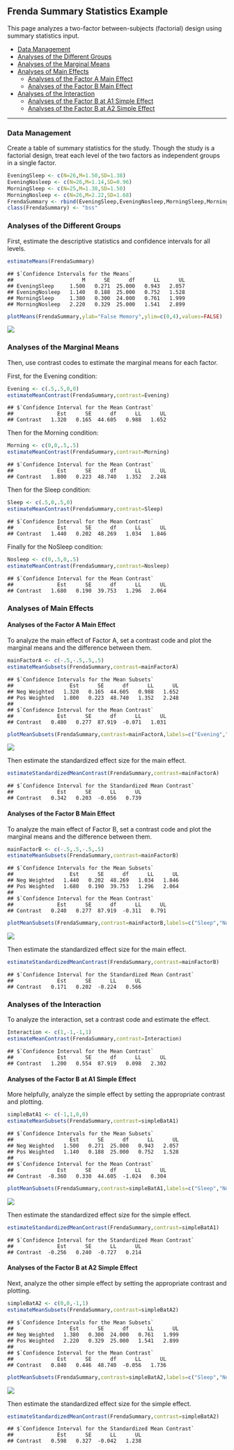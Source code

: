 
## Frenda Summary Statistics Example

This page analyzes a two-factor between-subjects (factorial) design
using summary statistics input.

- [Data Management](#data-management)
- [Analyses of the Different Groups](#analyses-of-the-different-groups)
- [Analyses of the Marginal Means](#analyses-of-the-marginal-means)
- [Analyses of Main Effects](#analyses-of-main-effects)
  - [Analyses of the Factor A Main
    Effect](#analyses-of-the-factor-a-main-effect)
  - [Analyses of the Factor B Main
    Effect](#analyses-of-the-factor-b-main-effect)
- [Analyses of the Interaction](#analyses-of-the-interaction)
  - [Analyses of the Factor B at A1 Simple
    Effect](#analyses-of-the-factor-b-at-a1-simple-effect)
  - [Analyses of the Factor B at A2 Simple
    Effect](#analyses-of-the-factor-b-at-a2-simple-effect)

------------------------------------------------------------------------

### Data Management

Create a table of summary statistics for the study. Though the study is
a factorial design, treat each level of the two factors as independent
groups in a single factor.

``` r
EveningSleep <- c(N=26,M=1.50,SD=1.38)
EveningNosleep <- c(N=26,M=1.14,SD=0.96)
MorningSleep <- c(N=25,M=1.38,SD=1.50)
MorningNosleep <- c(N=26,M=2.22,SD=1.68)
FrendaSummary <- rbind(EveningSleep,EveningNosleep,MorningSleep,MorningNosleep)
class(FrendaSummary) <- "bss"
```

### Analyses of the Different Groups

First, estimate the descriptive statistics and confidence intervals for
all levels.

``` r
estimateMeans(FrendaSummary)
```

    ## $`Confidence Intervals for the Means`
    ##                      M      SE      df      LL      UL
    ## EveningSleep     1.500   0.271  25.000   0.943   2.057
    ## EveningNosleep   1.140   0.188  25.000   0.752   1.528
    ## MorningSleep     1.380   0.300  24.000   0.761   1.999
    ## MorningNosleep   2.220   0.329  25.000   1.541   2.899

``` r
plotMeans(FrendaSummary,ylab="False Memory",ylim=c(0,4),values=FALSE)
```

![](figures/Frenda-Summary-Means-1.png)<!-- -->

### Analyses of the Marginal Means

Then, use contrast codes to estimate the marginal means for each factor.

First, for the Evening condition:

``` r
Evening <- c(.5,.5,0,0)
estimateMeanContrast(FrendaSummary,contrast=Evening)
```

    ## $`Confidence Interval for the Mean Contrast`
    ##              Est      SE      df      LL      UL
    ## Contrast   1.320   0.165  44.605   0.988   1.652

Then for the Morning condition:

``` r
Morning <- c(0,0,.5,.5)
estimateMeanContrast(FrendaSummary,contrast=Morning)
```

    ## $`Confidence Interval for the Mean Contrast`
    ##              Est      SE      df      LL      UL
    ## Contrast   1.800   0.223  48.740   1.352   2.248

Then for the Sleep condition:

``` r
Sleep <- c(.5,0,.5,0)
estimateMeanContrast(FrendaSummary,contrast=Sleep)
```

    ## $`Confidence Interval for the Mean Contrast`
    ##              Est      SE      df      LL      UL
    ## Contrast   1.440   0.202  48.269   1.034   1.846

Finally for the NoSleep condition:

``` r
Nosleep <- c(0,.5,0,.5)
estimateMeanContrast(FrendaSummary,contrast=Nosleep)
```

    ## $`Confidence Interval for the Mean Contrast`
    ##              Est      SE      df      LL      UL
    ## Contrast   1.680   0.190  39.753   1.296   2.064

### Analyses of Main Effects

#### Analyses of the Factor A Main Effect

To analyze the main effect of Factor A, set a contrast code and plot the
marginal means and the difference between them.

``` r
mainFactorA <- c(-.5,-.5,.5,.5)
estimateMeanSubsets(FrendaSummary,contrast=mainFactorA)
```

    ## $`Confidence Intervals for the Mean Subsets`
    ##                  Est      SE      df      LL      UL
    ## Neg Weighted   1.320   0.165  44.605   0.988   1.652
    ## Pos Weighted   1.800   0.223  48.740   1.352   2.248
    ## 
    ## $`Confidence Interval for the Mean Contrast`
    ##              Est      SE      df      LL      UL
    ## Contrast   0.480   0.277  87.919  -0.071   1.031

``` r
plotMeanSubsets(FrendaSummary,contrast=mainFactorA,labels=c("Evening","Morning"),main="Factor A Main Effect",ylab="False Memory",ylim=c(0,4),values=FALSE)
```

![](figures/Frenda-Summary-MainA-1.png)<!-- -->

Then estimate the standardized effect size for the main effect.

``` r
estimateStandardizedMeanContrast(FrendaSummary,contrast=mainFactorA)
```

    ## $`Confidence Interval for the Standardized Mean Contrast`
    ##              Est      SE      LL      UL
    ## Contrast   0.342   0.203  -0.056   0.739

#### Analyses of the Factor B Main Effect

To analyze the main effect of Factor B, set a contrast code and plot the
marginal means and the difference between them.

``` r
mainFactorB <- c(-.5,.5,-.5,.5)
estimateMeanSubsets(FrendaSummary,contrast=mainFactorB)
```

    ## $`Confidence Intervals for the Mean Subsets`
    ##                  Est      SE      df      LL      UL
    ## Neg Weighted   1.440   0.202  48.269   1.034   1.846
    ## Pos Weighted   1.680   0.190  39.753   1.296   2.064
    ## 
    ## $`Confidence Interval for the Mean Contrast`
    ##              Est      SE      df      LL      UL
    ## Contrast   0.240   0.277  87.919  -0.311   0.791

``` r
plotMeanSubsets(FrendaSummary,contrast=mainFactorB,labels=c("Sleep","NoSleep"),main="Factor B Main Effect",ylab="False Memory",ylim=c(0,4),values=FALSE)
```

![](figures/Frenda-Summary-MainB-1.png)<!-- -->

Then estimate the standardized effect size for the main effect.

``` r
estimateStandardizedMeanContrast(FrendaSummary,contrast=mainFactorB)
```

    ## $`Confidence Interval for the Standardized Mean Contrast`
    ##              Est      SE      LL      UL
    ## Contrast   0.171   0.202  -0.224   0.566

### Analyses of the Interaction

To analyze the interaction, set a contrast code and estimate the effect.

``` r
Interaction <- c(1,-1,-1,1)
estimateMeanContrast(FrendaSummary,contrast=Interaction)
```

    ## $`Confidence Interval for the Mean Contrast`
    ##              Est      SE      df      LL      UL
    ## Contrast   1.200   0.554  87.919   0.098   2.302

#### Analyses of the Factor B at A1 Simple Effect

More helpfully, analyze the simple effect by setting the appropriate
contrast and plotting.

``` r
simpleBatA1 <- c(-1,1,0,0)
estimateMeanSubsets(FrendaSummary,contrast=simpleBatA1)
```

    ## $`Confidence Intervals for the Mean Subsets`
    ##                  Est      SE      df      LL      UL
    ## Neg Weighted   1.500   0.271  25.000   0.943   2.057
    ## Pos Weighted   1.140   0.188  25.000   0.752   1.528
    ## 
    ## $`Confidence Interval for the Mean Contrast`
    ##              Est      SE      df      LL      UL
    ## Contrast  -0.360   0.330  44.605  -1.024   0.304

``` r
plotMeanSubsets(FrendaSummary,contrast=simpleBatA1,labels=c("Sleep","NoSleep"),main="Simple Effect of B at A1",ylab="False Memory",ylim=c(0,4),values=FALSE)
```

![](figures/Frenda-Summary-SimpleA1-1.png)<!-- -->

Then estimate the standardized effect size for the simple effect.

``` r
estimateStandardizedMeanContrast(FrendaSummary,contrast=simpleBatA1)
```

    ## $`Confidence Interval for the Standardized Mean Contrast`
    ##              Est      SE      LL      UL
    ## Contrast  -0.256   0.240  -0.727   0.214

#### Analyses of the Factor B at A2 Simple Effect

Next, analyze the other simple effect by setting the appropriate
contrast and plotting.

``` r
simpleBatA2 <- c(0,0,-1,1)
estimateMeanSubsets(FrendaSummary,contrast=simpleBatA2)
```

    ## $`Confidence Intervals for the Mean Subsets`
    ##                  Est      SE      df      LL      UL
    ## Neg Weighted   1.380   0.300  24.000   0.761   1.999
    ## Pos Weighted   2.220   0.329  25.000   1.541   2.899
    ## 
    ## $`Confidence Interval for the Mean Contrast`
    ##              Est      SE      df      LL      UL
    ## Contrast   0.840   0.446  48.740  -0.056   1.736

``` r
plotMeanSubsets(FrendaSummary,contrast=simpleBatA2,labels=c("Sleep","NoSleep"),main="Simple Effect of B at A2",ylab="False Memory",ylim=c(0,4),values=FALSE)
```

![](figures/Frenda-Summary-SimpleA2-1.png)<!-- -->

Then estimate the standardized effect size for the simple effect.

``` r
estimateStandardizedMeanContrast(FrendaSummary,contrast=simpleBatA2)
```

    ## $`Confidence Interval for the Standardized Mean Contrast`
    ##              Est      SE      LL      UL
    ## Contrast   0.598   0.327  -0.042   1.238
